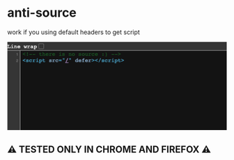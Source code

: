 # anti-source
work if you using default headers to get script

<img src=".github/Screen Shot 2023-01-15 at 17.09.35.png">

## __⚠️ TESTED ONLY IN CHROME AND FIREFOX ⚠️__
